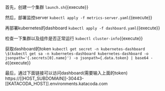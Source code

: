首先，创建一个集群
`launch.sh`{{execute}}

然后，部署监控server
`kubectl apply -f metrics-server.yaml`{{execute}}

再部署kubernetes的dashboard
`kubectl apply -f dashboard.yaml`{{execute}}

检查一下集群以及组件是否正常运行
`kubectl cluster-info`{{execute}}

获取dashboard的token
`kubectl get secret -n kubernetes-dashboard \$(kubectl get sa -n kubernetes-dashboard kubernetes-dashboard -o jsonpath='{.secrets[0].name}') -o jsonpath={.data.token} | base64 -d`{{execute}}

最后，通过下面链接可以访问dashboard(需要输入上面的token)
https://[[HOST_SUBDOMAIN]]-30443-[[KATACODA_HOST]].environments.katacoda.com
